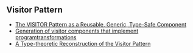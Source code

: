 ## Visitor Pattern

* [The VISITOR Pattern as a Reusable, Generic, Type-Safe Component](http://www.cs.ox.ac.uk/jeremy.gibbons/publications/visitor.pdf)
* [Generation of visitor components that implement programtransformations](https://www.researchgate.net/publication/2401330_Generation_of_Visitor_Components_That_Implement_Program_Transformations)
* [A Type-theoretic Reconstruction of the Visitor Pattern](http://www.computer-science.birmingham.ac.uk/~hxt/research/mfps-visitors.pdf)
